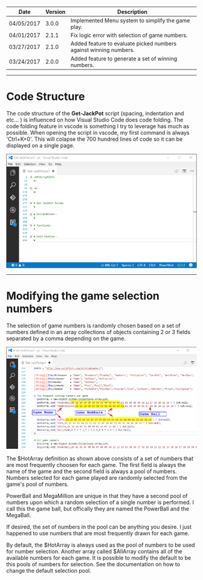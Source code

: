 Date | Version | Description
---- | ------- | -----------
04/05/2017 | 3.0.0 | Implemented Menu system to simplify the game play.
04/01/2017 | 2.1.1 | Fix logic error with selection of game numbers.
03/27/2017 | 2.1.0 | Added feature to evaluate picked numbers against winning numbers.
03/24/2017 | 2.0.0 | Added feature to generate a set of winning numbers.
***

# Code Structure

The code structure of the **Get-JackPot** script (spacing, indentation and etc... ) is influenced on how Visual Studio Code does code folding.  The code folding feature in vscode is something I try to leverage has much as possible.  When opening the script in vscode, my first command is always 'Ctrl+K+0'. This will colapse the 700 hundred lines of code so it can be displayed on a single page.

[![JackPot](images/VScode.png)](images/VScode.png)
***

# Modifying the game selection numbers

The selection of game numbers is randomly chosen based on a set of numbers defined in an array collections of objects containing 2 or 3 fields separated by a comma depending on the game.

[![Numbers](images/GameNumbers.png)](images/GameNumbers.png)

The $HotArray definition as shown above consists of a set of numbers that are most frequently choosen for each game.  The first field is always the name of the game and the second field is always a pool of numbers. Numbers selected for each game played are randomly selected from the game's pool of numbers.

PowerBall and MegaMillion are unique in that they have a second pool of numbers upon which a random selection of a single number is performed.  I call this the game ball, but offically they are named the PowerBall and the MegaBall.

If desired, the set of numbers in the pool can be anything you desire.  I just happened to use numbers that are most frequently drawn for each game.

By default, the $HotArray is always used as the pool of numbers to be used for number selection.  Another array called $AllArray contains all of the available numbers for each game.  It is possible to modify the default to be this pools of numbers for selection.  See the documentation on how to change the default selection pool.
